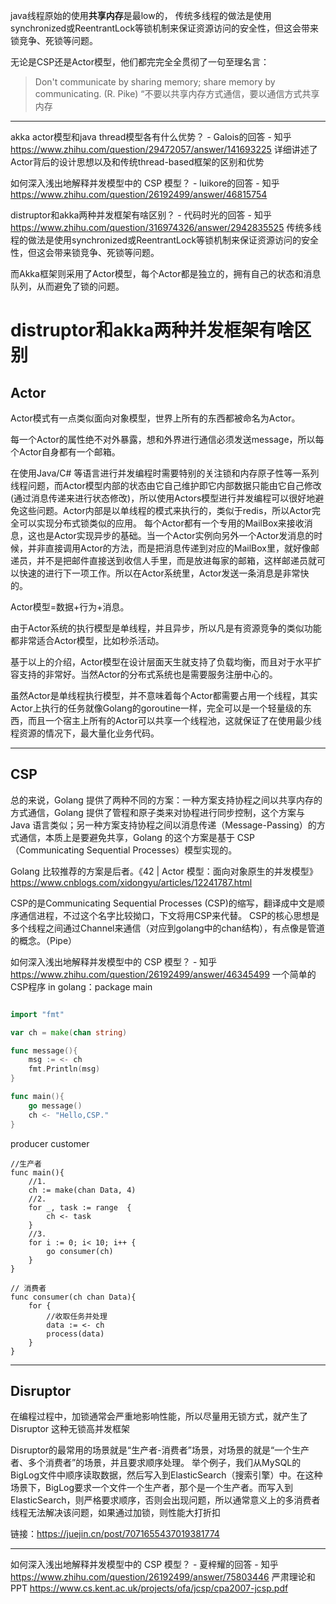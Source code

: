


java线程原始的使用**共享内存**是最low的， 传统多线程的做法是使用synchronized或ReentrantLock等锁机制来保证资源访问的安全性，但这会带来锁竞争、死锁等问题。

无论是CSP还是Actor模型，他们都完完全全贯彻了一句至理名言：
>Don't communicate by sharing memory; share memory by communicating. (R. Pike)
 “不要以共享内存方式通信，要以通信方式共享内存 


--------------------------------------

akka actor模型和java thread模型各有什么优势？ - Galois的回答 - 知乎
https://www.zhihu.com/question/29472057/answer/141693225
详细讲述了Actor背后的设计思想以及和传统thread-based框架的区别和优势


如何深入浅出地解释并发模型中的 CSP 模型？ - luikore的回答 - 知乎
https://www.zhihu.com/question/26192499/answer/46815754



distruptor和akka两种并发框架有啥区别？ - 代码时光的回答 - 知乎
https://www.zhihu.com/question/316974326/answer/2942835525
传统多线程的做法是使用synchronized或ReentrantLock等锁机制来保证资源访问的安全性，但这会带来锁竞争、死锁等问题。

而Akka框架则采用了Actor模型，每个Actor都是独立的，拥有自己的状态和消息队列，从而避免了锁的问题。
# distruptor和akka两种并发框架有啥区别

## Actor
Actor模式有一点类似面向对象模型，世界上所有的东西都被命名为Actor。

每一个Actor的属性绝不对外暴露，想和外界进行通信必须发送message，所以每个Actor自身都有一个邮箱。


 在使用Java/C# 等语言进行并发编程时需要特别的关注锁和内存原子性等一系列线程问题，而Actor模型内部的状态由它自己维护即它内部数据只能由它自己修改(通过消息传递来进行状态修改)，所以使用Actors模型进行并发编程可以很好地避免这些问题。Actor内部是以单线程的模式来执行的，类似于redis，所以Actor完全可以实现分布式锁类似的应用。
每个Actor都有一个专用的MailBox来接收消息，这也是Actor实现异步的基础。当一个Actor实例向另外一个Actor发消息的时候，并非直接调用Actor的方法，而是把消息传递到对应的MailBox里，就好像邮递员，并不是把邮件直接送到收信人手里，而是放进每家的邮箱，这样邮递员就可以快速的进行下一项工作。所以在Actor系统里，Actor发送一条消息是非常快的。

Actor模型=数据+行为+消息。

由于Actor系统的执行模型是单线程，并且异步，所以凡是有资源竞争的类似功能都非常适合Actor模型，比如秒杀活动。
 
基于以上的介绍，Actor模型在设计层面天生就支持了负载均衡，而且对于水平扩容支持的非常好。当然Actor的分布式系统也是需要服务注册中心的。

虽然Actor是单线程执行模型，并不意味着每个Actor都需要占用一个线程，其实Actor上执行的任务就像Golang的goroutine一样，完全可以是一个轻量级的东西，而且一个宿主上所有的Actor可以共享一个线程池，这就保证了在使用最少线程资源的情况下，最大量化业务代码。



------------------
## CSP
总的来说，Golang 提供了两种不同的方案：一种方案支持协程之间以共享内存的方式通信，Golang 提供了管程和原子类来对协程进行同步控制，这个方案与 Java 语言类似；另一种方案支持协程之间以消息传递（Message-Passing）的方式通信，本质上是要避免共享，Golang 的这个方案是基于 CSP（Communicating Sequential Processes）模型实现的。

Golang 比较推荐的方案是后者。《42 | Actor 模型：面向对象原生的并发模型》https://www.cnblogs.com/xidongyu/articles/12241787.html 

CSP的是Communicating Sequential Processes (CSP)的缩写，翻译成中文是顺序通信进程，不过这个名字比较拗口，下文将用CSP来代替。
CSP的核心思想是多个线程之间通过Channel来通信（对应到golang中的chan结构），有点像是管道的概念。（Pipe）



如何深入浅出地解释并发模型中的 CSP 模型？ - 知乎
https://www.zhihu.com/question/26192499/answer/46345499
一个简单的CSP程序 in golang：package main


```go

import "fmt"

var ch = make(chan string)

func message(){
    msg := <- ch
    fmt.Println(msg)    
}

func main(){
    go message()
    ch <- "Hello,CSP."
}

```
producer customer

```
//生产者
func main(){
	//1.
    ch := make(chan Data, 4)
    //2.
    for _, task := range  {
        ch <- task
    }
    //3.
    for i := 0; i< 10; i++ {
        go consumer(ch)
    }
}

// 消费者
func consumer(ch chan Data){
    for {
        //收取任务并处理
        data := <- ch
        process(data)
    }
}

```

------------


## Disruptor

在编程过程中，加锁通常会严重地影响性能，所以尽量用无锁方式，就产生了 Disruptor 这种无锁高并发框架
 
Disruptor的最常用的场景就是“生产者-消费者”场景，对场景的就是“一个生产者、多个消费者”的场景，并且要求顺序处理。
举个例子，我们从MySQL的BigLog文件中顺序读取数据，然后写入到ElasticSearch（搜索引擎）中。在这种场景下，BigLog要求一个文件一个生产者，那个是一个生产者。而写入到ElasticSearch，则严格要求顺序，否则会出现问题，所以通常意义上的多消费者线程无法解决该问题，如果通过加锁，则性能大打折扣
 
链接：https://juejin.cn/post/7071655437019381774 

------------

如何深入浅出地解释并发模型中的 CSP 模型？ - 夏梓耀的回答 - 知乎
https://www.zhihu.com/question/26192499/answer/75803446
严肃理论和PPT https://www.cs.kent.ac.uk/projects/ofa/jcsp/cpa2007-jcsp.pdf